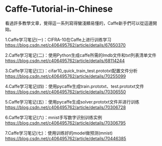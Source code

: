 # Caffe-Tutorial-in-Chinese

看過許多教學文章，覺得這一系列寫得蠻淺顯易懂的，Caffe新手們可以從這邊開始。

1.Caffe学习笔记(一)：CIFRA-10在Caffe上进行训练学习
https://blog.csdn.net/c406495762/article/details/67650370

2.Caffe学习笔记(二)：使用Python生成caffe所需的lmdb文件和txt列表清单文件
https://blog.csdn.net/c406495762/article/details/68114244

3.Caffe学习笔记(三)：cifar10_quick_train_test.prototxt配置文件分析
https://blog.csdn.net/c406495762/article/details/70255099

4.Caffe学习笔记(四)：使用pycaffe生成train.prototxt、test.prototxt文件
https://blog.csdn.net/c406495762/article/details/70306550

5.Caffe学习笔记(五)：使用pycaffe生成solver.prototxt文件并进行训练
https://blog.csdn.net/c406495762/article/details/70306728

6.Caffe学习笔记(六)：mnist手写数字识别训练实例
https://blog.csdn.net/c406495762/article/details/70306795

7.Caffe学习笔记(七)：使用训练好的model做预测(mnist)
https://blog.csdn.net/c406495762/article/details/70446385
